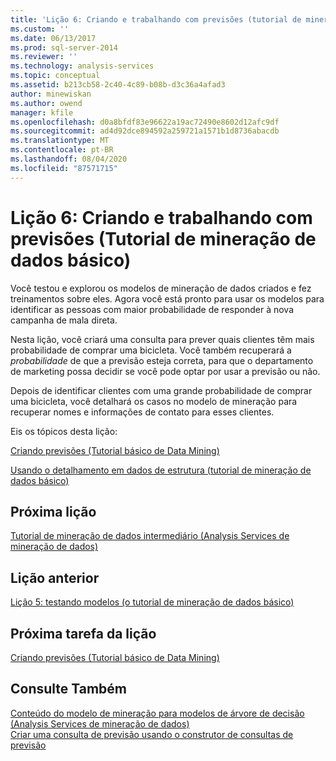 ```yaml
---
title: 'Lição 6: Criando e trabalhando com previsões (tutorial de mineração de dados básico) | Microsoft Docs'
ms.custom: ''
ms.date: 06/13/2017
ms.prod: sql-server-2014
ms.reviewer: ''
ms.technology: analysis-services
ms.topic: conceptual
ms.assetid: b213cb58-2c40-4c89-b08b-d3c36a4afad3
author: minewiskan
ms.author: owend
manager: kfile
ms.openlocfilehash: d0a8bfdf83e96622a19ac72490e8602d12afc9df
ms.sourcegitcommit: ad4d92dce894592a259721a1571b1d8736abacdb
ms.translationtype: MT
ms.contentlocale: pt-BR
ms.lasthandoff: 08/04/2020
ms.locfileid: "87571715"
---
```

# <a name="lesson-6-creating-and-working-with-predictions-basic-data-mining-tutorial"></a>Lição 6: Criando e trabalhando com previsões (Tutorial de mineração de dados básico)
  Você testou e explorou os modelos de mineração de dados criados e fez treinamentos sobre eles. Agora você está pronto para usar os modelos para identificar as pessoas com maior probabilidade de responder à nova campanha de mala direta.  
  
 Nesta lição, você criará uma consulta para prever quais clientes têm mais probabilidade de comprar uma bicicleta. Você também recuperará a *probabilidade* de que a previsão esteja correta, para que o departamento de marketing possa decidir se você pode optar por usar a previsão ou não.  
  
 Depois de identificar clientes com uma grande probabilidade de comprar uma bicicleta, você detalhará os casos no modelo de mineração para recuperar nomes e informações de contato para esses clientes.  
  
 Eis os tópicos desta lição:  
  
 [Criando previsões &#40;Tutorial básico de Data Mining&#41;](../../2014/tutorials/creating-predictions-basic-data-mining-tutorial.md)  
  
 [Usando o detalhamento em dados de estrutura &#40;tutorial de mineração de dados básico&#41;](../../2014/tutorials/using-drillthrough-on-structure-data-basic-data-mining-tutorial.md)  
  
## <a name="next-lesson"></a>Próxima lição  
 [Tutorial de mineração de dados intermediário &#40;Analysis Services de mineração de dados&#41;](../../2014/tutorials/intermediate-data-mining-tutorial-analysis-services-data-mining.md)  
  
## <a name="previous-lesson"></a>Lição anterior  
 [Lição 5: testando modelos &#40;o tutorial de mineração de dados básico&#41;](../../2014/tutorials/lesson-5-testing-models-basic-data-mining-tutorial.md)  
  
## <a name="next-task-in-lesson"></a>Próxima tarefa da lição  
 [Criando previsões &#40;Tutorial básico de Data Mining&#41;](../../2014/tutorials/creating-predictions-basic-data-mining-tutorial.md)  
  
## <a name="see-also"></a>Consulte Também  
 [Conteúdo do modelo de mineração para modelos de árvore de decisão &#40;Analysis Services de mineração de dados&#41;](../../2014/analysis-services/data-mining/mining-model-content-for-decision-tree-models-analysis-services-data-mining.md)   
 [Criar uma consulta de previsão usando o construtor de consultas de previsão](../../2014/analysis-services/data-mining/create-a-prediction-query-using-the-prediction-query-builder.md)  
  
  
